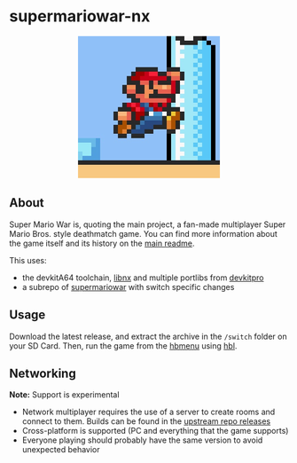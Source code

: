# supermariowar-nx
<p align="center"><img src="icon.jpg"></p>

## About

Super Mario War is, quoting the main project, a fan-made multiplayer Super Mario Bros. style deathmatch game. You can find more information about the game itself and its history on the [main readme](supermariowar/README.md).

This uses:
* the devkitA64 toolchain, [libnx](https://github.com/switchbrew/libnx) and multiple portlibs from [devkitpro](http://devkitpro.org)
* a subrepo of [supermariowar](https://github.com/mmatyas/supermariowar) with switch specific changes

## Usage

Download the latest release, and extract the archive in the `/switch` folder on your SD Card. Then, run the game from the [hbmenu](https://github.com/switchbrew/nx-hbmenu) using [hbl](https://github.com/switchbrew/nx-hbloader).

## Networking

**Note:** Support is experimental

* Network multiplayer requires the use of a server to create rooms and connect to them. Builds can be found in the [upstream repo releases](https://github.com/mmatyas/supermariowar/releases)
* Cross-platform is supported (PC and everything that the game supports)
* Everyone playing should probably have the same version to avoid unexpected behavior
